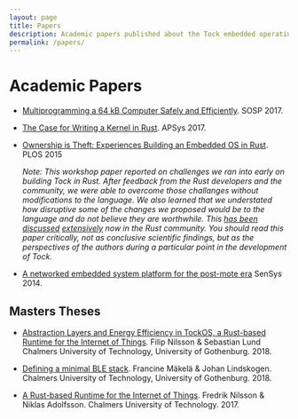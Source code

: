 ```yaml
---
layout: page
title: Papers
description: Academic papers published about the Tock embedded operating system
permalink: /papers/
---
```


# Academic Papers

  * [Multiprogramming a 64 kB Computer Safely and
    Efficiently](/assets/papers/tock-sosp2017.pdf). SOSP 2017.

  * [The Case for Writing a Kernel in
    Rust](/assets/papers/rust-kernel-apsys2017.pdf). APSys 2017.

  * [Ownership is Theft: Experiences Building an Embedded OS in
    Rust](/assets/papers/tock-plos2015.pdf). PLOS 2015

    _Note: This workshop paper reported on challenges we ran into early on
    building Tock in Rust. After feedback from the Rust developers and the
    community, we were able to overcome those challanges without
    modifications to the language. We also learned that we understated how
    disruptive some of the changes we proposed would be to the language and
    do not believe they are worthwhile. This [has
    been](https://users.rust-lang.org/t/rfc-and-paper-experiences-building-an-os-in-rust/3110)
    [discussed](https://www.reddit.com/r/rust/comments/3nbt2d/ownership_is_theft_experiences_building_an/)
    [extensively](https://www.reddit.com/r/rust/comments/655816/ownership_is_theft_experiences_building_an/)
    now in the Rust community. You should read this paper critically, not as
    conclusive scientific findings, but as the perspectives of the authors
    during a particular point in the development of Tock._

  * [A networked embedded system platform for the post-mote
    era](/assets/papers/platform-sensys14.pdf) SenSys 2014.

## Masters Theses

  * [Abstraction Layers and Energy Efficiency in TockOS, a Rust-based Runtime
    for the Internet of Things](/assets/papers/thesis-nilsson-2018.pdf). Filip Nilsson & Sebastian Lund
    Chalmers University of Technology, University of Gothenburg. 2018.

  * [Defining a minimal BLE stack](/assets/papers/thesis-makela-2018.pdf).
    Francine Mäkelä & Johan Lindskogen.
    Chalmers University of Technology, University of Gothenburg. 2018.

  * [A Rust-based Runtime for the Internet of
    Things](/assets/papers/thesis-nilsson-2017.pdf). Fredrik Nilsson & Niklas Adolfsson.
    Chalmers University of Technology. 2017.
